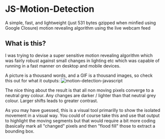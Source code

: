 # JS-Motion-Detection
A simple, fast, and lightweight (just 531 bytes gzipped when minfied using Google Closure) motion revealing algorithm using the live webcam feed

## What is this?

I was trying to devise a super sensitive motion revealing algorithm which was fairly robust against small changes in lighting etc which was capable of running in a fast manner on desktop and mobile devices.

A picture is a thousand words, and a GIF is a thousand images, so check this out for what it outputs:
![motion-detection-javascript](https://cloud.githubusercontent.com/assets/4972997/23983088/1b8a3856-09cf-11e7-8836-3be8245e4678.gif)

The nice thing about the result is that all non moving pixels converge to a neutral grey colour. Any changes are darker / lighter than that neutral grey colour. Larger shifts leads to greater contrast.

As you may have guessed, this is a visual tool primarilly to show the isolated movement in a visual way. You could of course take this and use that output to highlight the moving segments but that would require a bit more coding (basically mark all "changed" pixels and then "flood fill" those to extract a bounding box.
